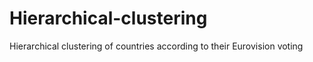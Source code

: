 # Hierarchical-clustering
Hierarchical clustering of countries according to their Eurovision voting
